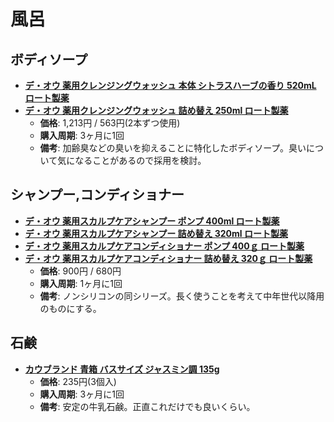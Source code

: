 風呂
====

ボディソープ
----

- [**デ・オウ 薬用クレンジングウォッシュ 本体 シトラスハーブの香り 520mL ロート製薬**](https://lohaco.jp/product/9599674/)
- [**デ・オウ 薬用クレンジングウォッシュ 詰め替え 250ml ロート製薬**](https://lohaco.jp/product/9377504/)
  - **価格**: 1,213円 / 563円(2本ずつ使用)
  - **購入周期**: 3ヶ月に1回
  - **備考**: 加齢臭などの臭いを抑えることに特化したボディソープ。臭いについて気になることがあるので採用を検討。

シャンプー,コンディショナー
----

- [**デ・オウ 薬用スカルプケアシャンプー ポンプ 400ml ロート製薬**](https://lohaco.jp/product/3179162/)
- [**デ・オウ 薬用スカルプケアシャンプー 詰め替え 320ml ロート製薬**](https://lohaco.jp/product/3179224/)
- [**デ・オウ 薬用スカルプケアコンディショナー ポンプ 400ｇ ロート製薬**](https://lohaco.jp/product/3179190/)
- [**デ・オウ 薬用スカルプケアコンディショナー 詰め替え 320ｇ ロート製薬**](https://lohaco.jp/product/3179206/)
  - **価格**: 900円 / 680円
  - **購入周期**: 1ヶ月に1回
  - **備考**: ノンシリコンの同シリーズ。長く使うことを考えて中年世代以降用のものにする。

石鹸
----

- [**カウブランド 青箱 バスサイズ ジャスミン調 135g**](https://lohaco.jp/product/8364341/)
  - **価格**: 235円(3個入)
  - **購入周期**: 3ヶ月に1回
  - **備考**: 安定の牛乳石鹸。正直これだけでも良いくらい。
